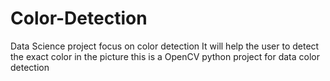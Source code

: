 # Color-Detection
Data Science project focus on color detection
It will help the user to detect the exact color in the picture
this is a OpenCV python project for data color detection      